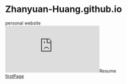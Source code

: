 # Zhanyuan-Huang.github.io
personal website
<br>
<embed src="https://Zhanyuan-Huang.github.io/blob/master/Resume.pdf">Resume</embed>
<br>
<a href="https://zhanyuan-huang.github.io/firstPage.html">firstPage</a><br>
